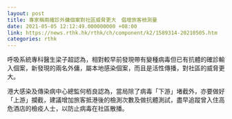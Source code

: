 ```yaml
---
layout: post
title: 專家稱兩確診外傭個案對社區威脅更大　倡增旅客檢測量
date: 2021-05-05 12:12:49.000000000 +08:00
link: https://news.rthk.hk/rthk/ch/component/k2/1589314-20210505.htm
categories: rthk
---
```


呼吸系統專科醫生梁子超認為，相對較早前發現帶有變種病毒但已有抗體的確診輸入個案，新發現的兩名外傭，屬本地感染個案，而且是活性傳播，對社區的威脅更大。

港大感染及傳染病中心總監何栢良認為，當局除了病毒「下游」堵截外，亦要做好「上游」攔截，建議增加旅客抵港後的檢測次數及做抗體測試，盡早追蹤曾入住高危酒店的檢疫人士，以防止病毒在社區散播。
